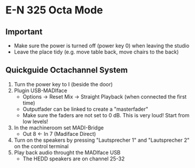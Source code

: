 # E-N 325 Octa Mode

## Important
- Make sure the power is turned off (power key 0) when leaving the studio
- Leave the place tidy (e.g. move table back, move chairs to the back)

## Quickguide Octachannel System
1. Turn the power key to I (beside the door)
2. Plugin USB-MADIface
    - Options -> Reset Mix -> Straight Playback (when connected the first time)
    - Outputfader can be linked to create a "masterfader"
    - Make sure the faders are not set to 0 dB. This is very loud! Start from low levels!
3. In the machineroom set MADI-Bridge
    - Out 8 <- In 7 (Madiface Direct)
4. Turn on the speakers by pressing "Lautsprecher 1" and "Lautsprecher 2" on the control terminal
5. Play back audio throught the MADIface USB
    - The HEDD speakers are on channel 25-32